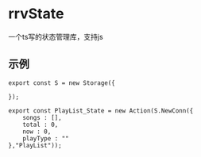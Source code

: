 # rrvState
一个ts写的状态管理库，支持js
## 示例
```
export const S = new Storage({

});

export const PlayList_State = new Action(S.NewConn({
    songs : [],
    total : 0,
    now : 0,
    playType : ""
},"PlayList"));
```